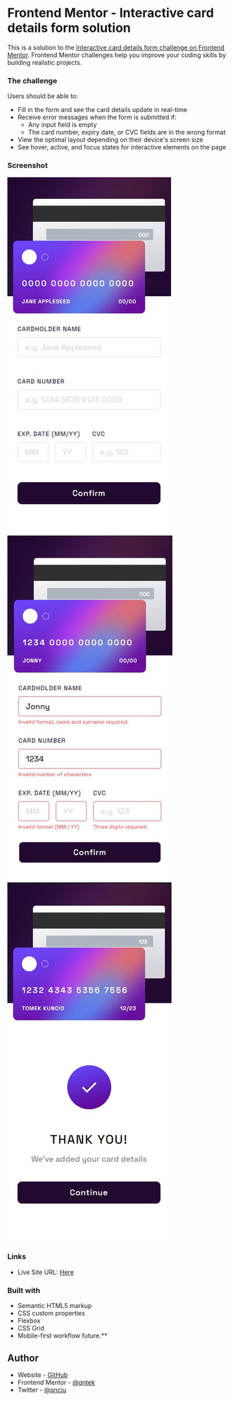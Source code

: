 # Frontend Mentor - Interactive card details form solution

This is a solution to the [Interactive card details form challenge on Frontend Mentor](https://www.frontendmentor.io/challenges/interactive-card-details-form-XpS8cKZDWw). Frontend Mentor challenges help you improve your coding skills by building realistic projects. 


### The challenge

Users should be able to:

- Fill in the form and see the card details update in real-time
- Receive error messages when the form is submitted if:
  - Any input field is empty
  - The card number, expiry date, or CVC fields are in the wrong format
- View the optimal layout depending on their device's screen size
- See hover, active, and focus states for interactive elements on the page

### Screenshot

![](./images/screenshots/screenshot1.jpg)
![](./images/screenshots/screenshot2.jpg)
![](./images/screenshots/screenshot3.jpg)


### Links

- Live Site URL: [Here](https://qntek.github.io/fronted-mentor-form-validate/)

### Built with

- Semantic HTML5 markup
- CSS custom properties
- Flexbox
- CSS Grid
- Mobile-first workflow
future.**

## Author

- Website - [GitHub](https://github.com/qntek)
- Frontend Mentor - [@qntek](https://www.frontendmentor.io/profile/qntek)
- Twitter - [@qnciu](https://www.twitter.com/qnciu)

